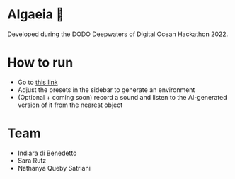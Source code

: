 # Algaeia 🐳

Developed during the DODO Deepwaters of Digital Ocean Hackathon 2022.

# How to run
- Go to [this link](https://nathanyaqueby-dodo-hackathon-algaeia-app-pvgkk7.streamlit.app/)
- Adjust the presets in the sidebar to generate an environment
- (Optional + coming soon) record a sound and listen to the AI-generated version of it from the nearest object

# Team
- Indiara di Benedetto
- Sara Rutz
- Nathanya Queby Satriani
